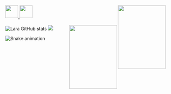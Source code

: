 ## <img align="right" src="https://media.giphy.com/media/3ohc0YpD0LR5wRyz1S/giphy.gif" height="200" width="150" margin-top = "10%">
##  <a href="https://www.instagram.com/_larapedroso/" target="_blank"> <img src="https://cdn.icon-icons.com/icons2/2232/PNG/512/instagram_logo_icon_134593.png" height="40" width="40"> <a href="https://twitter.com/LaraPedroso77" target="_blank"> <img src="https://cdn.icon-icons.com/icons2/2232/PNG/512/twitter_logo_icon_134613.png" height="40" width="40"><a/>
![Lara GitHub stats](https://github-readme-stats.vercel.app/api?username=LaraPedroso&show_icons=true&theme=midnight-purple) <img align="right" src="https://media.giphy.com/media/JVxyiOsbPWxag/giphy.gif" height="200" width="150" margin-top = "10%">
<img src="https://github-readme-stats.anuraghazra1.vercel.app/api/top-langs/?username=LaraPedroso&layout=compact&theme=midnight-purple" />

  ![Snake animation](https://github.com/LaraPedroso/LaraPedroso/blob/output/github-contribution-grid-snake.svg)

